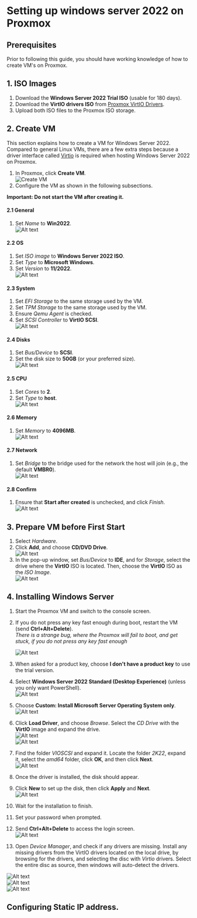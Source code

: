 # Setting up windows server 2022 on Proxmox

## Prerequisites
Prior to following this guide, you should have working knowledge of how to create VM's on Proxmox.

## 1. ISO Images
1. Download the **Windows Server 2022 Trial ISO** (usable for 180 days).
2. Download the **VirtIO drivers ISO** from [Proxmox VirtIO Drivers](https://pve.proxmox.com/wiki/Windows_VirtIO_Drivers).
3. Upload both ISO files to the Proxmox ISO storage.

## 2. Create VM
This section explains how to create a VM for Windows Server 2022.  
Compared to general Linux VMs, there are a few extra steps because a driver interface called [Virtio](https://wiki.osdev.org/Virtio) is required when hosting Windows Server 2022 on Proxmox.

1. In Proxmox, click **Create VM**.  
   ![Create VM](image.png)
2. Configure the VM as shown in the following subsections.

**Important: Do not start the VM after creating it.**

#### 2.1 General
1. Set _Name_ to **Win2022**.  
   ![Alt text](image-1.png)

#### 2.2 OS
1. Set _ISO image_ to **Windows Server 2022 ISO**.
2. Set _Type_ to **Microsoft Windows**.
3. Set _Version_ to **11/2022**.  
   ![Alt text](image-2.png)

#### 2.3 System
1. Set _EFI Storage_ to the same storage used by the VM.
2. Set _TPM Storage_ to the same storage used by the VM.
3. Ensure _Qemu Agent_ is checked.
4. Set _SCSI Controller_ to **VirtIO SCSI**.  
   ![Alt text](image-3.png)

#### 2.4 Disks
1. Set _Bus/Device_ to **SCSI**.
2. Set the disk size to **50GB** (or your preferred size).  
   ![Alt text](image-4.png)

#### 2.5 CPU
1. Set _Cores_ to **2**.
2. Set _Type_ to **host**.  
   ![Alt text](image-5.png)

#### 2.6 Memory
1. Set _Memory_ to **4096MB**.  
   ![Alt text](image-6.png)

#### 2.7 Network
1. Set _Bridge_ to the bridge used for the network the host will join (e.g., the default **VMBR0**).  
   ![Alt text](image-7.png)

#### 2.8 Confirm
1. Ensure that **Start after created** is unchecked, and click _Finish_.  
   ![Alt text](image-8.png)

## 3. Prepare VM before First Start
1. Select _Hardware_.
2. Click **Add**, and choose **CD/DVD Drive**.  
   ![Alt text](image-9.png)
3. In the pop-up window, set _Bus/Device_ to **IDE**, and for _Storage_, select the drive where the **VirtIO** ISO is located. Then, choose the **VirtIO** ISO as the _ISO Image_.  
   ![Alt text](image-10.png)

## 4. Installing Windows Server
1. Start the Proxmox VM and switch to the console screen.
2. If you do not press any key fast enough during boot, restart the VM (send **Ctrl+Alt+Delete**).  
_There is a strange bug, where the Proxmox will fail to boot, and get stuck, if you do not press any key fast enough_
  
   ![Alt text](image-11.png)
3. When asked for a product key, choose **I don't have a product key** to use the trial version.  
4. Select **Windows Server 2022 Standard (Desktop Experience)** (unless you only want PowerShell).  
   ![Alt text](image-12.png)
5. Choose **Custom: Install Microsoft Server Operating System only**.  
   ![Alt text](image-13.png)
6. Click **Load Driver**, and choose _Browse_. Select the _CD Drive_ with the **VirtIO** image and expand the drive.  
   ![Alt text](image-14.png)  
   ![Alt text](image-15.png)
7. Find the folder _VIOSCSI_ and expand it. Locate the folder _2K22_, expand it, select the _amd64_ folder, click **OK**, and then click **Next**.  
   ![Alt text](image-16.png)
8. Once the driver is installed, the disk should appear.
9. Click **New** to set up the disk, then click **Apply** and **Next**.  
   ![Alt text](image-17.png)
10. Wait for the installation to finish.
11. Set your password when prompted.
12. Send **Ctrl+Alt+Delete** to access the login screen.  
    ![Alt text](image-18.png)
13. Open _Device Manager_, and check if any drivers are missing. Install any missing drivers from the VirtIO drivers located on the local drive, by browsing
for the drivers, and selecting the disc with _Virtio_ drivers. Select the entire disc as source, then windows will auto-detect the drivers.

![Alt text](image-19.png)  
![Alt text](image-20.png)  
![Alt text](image-21.png)  
  

## Configuring Static IP address.
